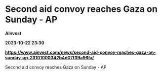 # Second aid convoy reaches Gaza on Sunday - AP
**AInvest**

**2023-10-22 23:30**

**https://www.ainvest.com/news/second-aid-convoy-reaches-gaza-on-sunday-ap-23101000342b4d07f39a96fa/**

Second aid convoy reaches Gaza on Sunday - AP